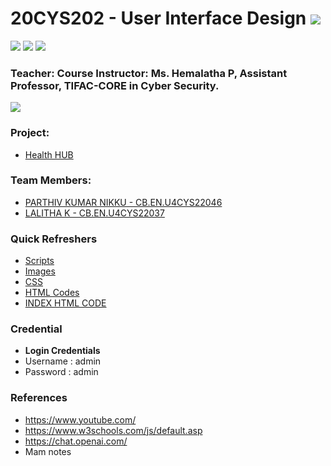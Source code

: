 # 20CYS202 - User Interface Design ![](https://img.shields.io/badge/-Live-green)
![](https://img.shields.io/badge/Batch-22CYS-lightgreen) ![](https://img.shields.io/badge/UG-blue) ![](https://img.shields.io/badge/Subject-UID-blue) <br/>


### Teacher: Course Instructor:  Ms. Hemalatha P, Assistant Professor, TIFAC-CORE in Cyber Security.

![](https://img.shields.io/badge/Template-Partial-silver)

### Project:
- [Health HUB](https://amrita-tifac-cyber-blockchain.github.io/20CYS202-User_Interface_Design/Assignments/CB.EN.U4CYS22037/ui/)

### Team Members:
- [PARTHIV KUMAR NIKKU - CB.EN.U4CYS22046](https://parthivkumar123.github.io/)
- [LALITHA K - CB.EN.U4CYS22037](https://lalitha0614.github.io/)

### Quick Refreshers

- [Scripts](https://github.com/Amrita-TIFAC-Cyber-Blockchain/20CYS202-User_Interface_Design/tree/main/Assignments/CB.EN.U4CYS22037/ui/js)
- [Images](https://github.com/Amrita-TIFAC-Cyber-Blockchain/20CYS202-User_Interface_Design/tree/main/Assignments/CB.EN.U4CYS22037/ui/images)
- [CSS](https://github.com/Amrita-TIFAC-Cyber-Blockchain/20CYS202-User_Interface_Design/tree/main/Assignments/CB.EN.U4CYS22037/ui/css)
- [HTML Codes](https://github.com/Amrita-TIFAC-Cyber-Blockchain/20CYS202-User_Interface_Design/tree/main/Assignments/CB.EN.U4CYS22037/ui/html)
- [INDEX HTML CODE](https://github.com/Amrita-TIFAC-Cyber-Blockchain/20CYS202-User_Interface_Design/blob/main/Assignments/CB.EN.U4CYS22037/ui/index.html)
  
### Credential
- **Login Credentials**
-   Username  :  admin
-   Password  :  admin

### References 
 - https://www.youtube.com/
 - https://www.w3schools.com/js/default.asp
 - https://chat.openai.com/
 - Mam notes

 
